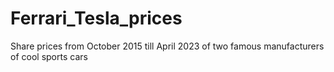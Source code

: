 # Ferrari_Tesla_prices
Share prices from October 2015 till April 2023 of two famous manufacturers of cool sports cars
